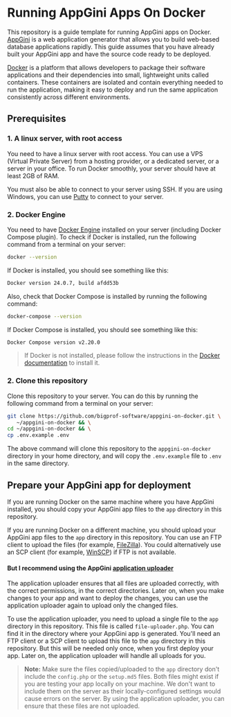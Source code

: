 # Running AppGini Apps On Docker

This repository is a guide template for running AppGini apps on Docker.
[AppGini](https://bigprof.com/appgini/) is a web application generator that
allows you to build web-based database applications rapidly. This guide
assumes that you have already built your AppGini app and have the source code
ready to be deployed.

[Docker](https://www.docker.com/) is a platform that allows developers to package their 
software applications and their dependencies into small, lightweight units called containers. 
These containers are isolated and contain everything needed to run the application, making 
it easy to deploy and run the same application consistently across different environments. 

## Prerequisites

### 1. A linux server, with root access

You need to have a linux server with root access. You can use a VPS (Virtual Private Server)
from a hosting provider, or a dedicated server, or a server in your office. To run Docker smoothly,
your server should have at least 2GB of RAM.

You must also be able to connect to your server using SSH. If you are using Windows, you can use
[Putty](https://www.putty.org/) to connect to your server.

### 2. Docker Engine

You need to have [Docker Engine](https://docs.docker.com/engine/install/) installed on your server
(including Docker Compose plugin). To check if Docker is installed, run the following command 
from a terminal on your server:

```bash
docker --version
```

If Docker is installed, you should see something like this:

```bash
Docker version 24.0.7, build afdd53b
```

Also, check that Docker Compose is installed by running the following command:

```bash
docker-compose --version
```

If Docker Compose is installed, you should see something like this:

```bash
Docker Compose version v2.20.0
```

> If Docker is not installed, please follow the instructions in the
> [Docker documentation](https://docs.docker.com/engine/install/) to install it.

### 2. Clone this repository

Clone this repository to your server. You can do this by running the following command
from a terminal on your server:

```bash
git clone https://github.com/bigprof-software/appgini-on-docker.git \
   ~/appgini-on-docker && \
cd ~/appgini-on-docker && \
cp .env.example .env
```

The above command will clone this repository to the `appgini-on-docker` directory in your
home directory, and will copy the `.env.example` file to `.env` in the same directory.

## Prepare your AppGini app for deployment

If you are running Docker on the same machine where you have AppGini installed,
you should copy your AppGini app files to the `app` directory in this repository.

If you are running Docker on a different machine, you should upload your AppGini
app files to the `app` directory in this repository. You can use an FTP client to upload
the files (for example, [FileZilla](https://filezilla-project.org/)). You could alternatively
use an SCP client (for example, [WinSCP](https://winscp.net/)) if FTP is not available.

#### But I recommend using the AppGini [application uploader](https://bigprof.com/appgini/help/application-uploader)

The application uploader ensures that all files are uploaded correctly, with the correct
permissions, in the correct directories. Later on, when you make changes to your app and
want to deploy the changes, you can use the application uploader again to upload only the
changed files.

To use the application uploader, you need to upload a single file to the `app` directory
in this repository. This file is called `file-uploader.php`. You can find it in the
directory where your AppGini app is generated. You'll need an FTP client or a SCP client
to upload this file to the `app` directory in this repository. But this will be needed
only once, when you first deploy your app. Later on, the application uploader will handle
all uploads for you.

> **Note:** Make sure the files copied/uploaded to the `app` directory don't include
> the `config.php` or the `setup.md5` files. Both files might exist if you are testing your app 
> locally on your machine. We don't want to include them on the server as their locally-configured
> settings would cause errors on the server. By using the application uploader, you can ensure that
> these files are not uploaded.



 